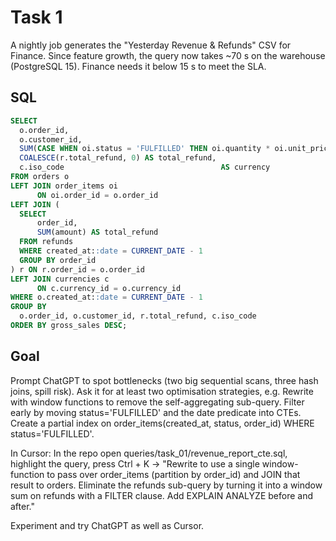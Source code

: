 # Task 1
A nightly job generates the "Yesterday Revenue & Refunds" CSV for Finance.
Since feature growth, the query now takes ~70 s on the warehouse (PostgreSQL 15).
Finance needs it below 15 s to meet the SLA.

## SQL
```sql
SELECT
  o.order_id,
  o.customer_id,
  SUM(CASE WHEN oi.status = 'FULFILLED' THEN oi.quantity * oi.unit_price ELSE 0 END) AS gross_sales,
  COALESCE(r.total_refund, 0) AS total_refund,
  c.iso_code                                   AS currency
FROM orders o
LEFT JOIN order_items oi
      ON oi.order_id = o.order_id
LEFT JOIN (
  SELECT
      order_id,
      SUM(amount) AS total_refund
  FROM refunds
  WHERE created_at::date = CURRENT_DATE - 1
  GROUP BY order_id
) r ON r.order_id = o.order_id
LEFT JOIN currencies c
      ON c.currency_id = o.currency_id
WHERE o.created_at::date = CURRENT_DATE - 1
GROUP BY
  o.order_id, o.customer_id, r.total_refund, c.iso_code
ORDER BY gross_sales DESC;
```

## Goal
Prompt ChatGPT to spot bottlenecks (two big sequential scans, three hash joins, spill risk).
Ask it for at least two optimisation strategies, e.g.
Rewrite with window functions to remove the self-aggregating sub-query.
Filter early by moving status='FULFILLED' and the date predicate into CTEs.
Create a partial index on order_items(created_at, status, order_id) WHERE status='FULFILLED'.


In Cursor: In the repo open queries/task_01/revenue_report_cte.sql, highlight the query, press Ctrl + K →
"Rewrite to use a single window-function to pass over order_items (partition by order_id) and JOIN that result to orders. Eliminate the refunds sub-query by turning it into a window sum on refunds with a FILTER clause. Add EXPLAIN ANALYZE before and after."

Experiment and try ChatGPT as well as Cursor.
